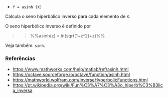 - `Y = asinh (X)`

Calcula o seno hiperbólico inverso para cada elemento de `X`.

O seno hiperbólico inverso é definido por

> > %%asinh(z) = ln(sqrt(1+z^2)+z)%%

Veja também: `sinh`.

### Referências

- https://www.mathworks.com/help/matlab/ref/asinh.html
- https://octave.sourceforge.io/octave/function/asinh.html
- https://mathworld.wolfram.com/InverseHyperbolicFunctions.html
- https://pt.wikipedia.org/wiki/Fun%C3%A7%C3%A3o_hiperb%C3%B3lica_inversa
